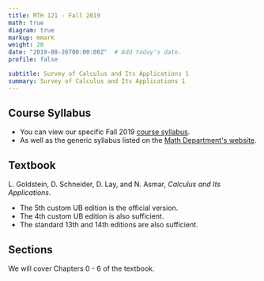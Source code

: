 ```yaml
---
title: MTH 121 - Fall 2019
math: true
diagram: true
markup: mmark
weight: 20
date: "2019-08-26T00:00:00Z"  # Add today's date.
profile: false

subtitle: Survey of Calculus and Its Applications 1
summary: Survey of Calculus and Its Applications 1
---
```


## Course Syllabus

- You can view our specific Fall 2019 [course syllabus](syllabus.pdf). 
- As well as the generic syllabus listed on the [Math Department's website](http://www.buffalo.edu/cas/math/ug/ug-courses/syllabi.html).


## Textbook

L. Goldstein, D. Schneider, D. Lay, and N. Asmar, *Calculus and Its Applications*.

- The 5th custom UB edition is the official version.
- The 4th custom UB edition is also sufficient.
- The standard 13th and 14th editions are also sufficient.


## Sections

We will cover Chapters 0 - 6 of the textbook.